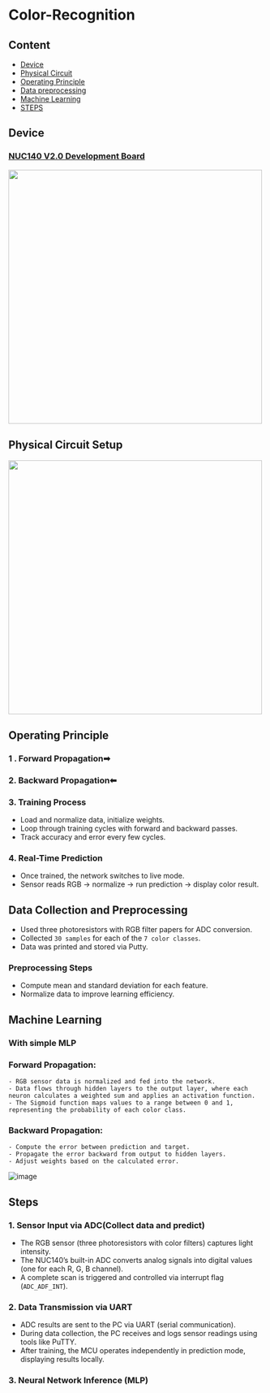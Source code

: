 # Color-Recognition

## Content
* [Device](#device)
* [Physical Circuit](#physical-circuit-setup)
* [Operating Principle](#operating-principle)
* [Data preprocessing](#data-collection-and-preprocessing)
* [Machine Learning](#machine-learning)
* [STEPS](#steps)

## Device

### [NUC140 V2.0 Development Board](https://www.nuvoton.com/products/microcontrollers/arm-cortex-m0-mcus/nuc140-240-connectivity-series/?__locale=zh_TW)
<img src="https://github.com/user-attachments/assets/f774884e-337a-4af0-b76f-806cf17f2b3a" width="500"/>

## Physical Circuit Setup
<img src="https://github.com/user-attachments/assets/ab2914f6-f724-44c2-b110-3a1aacdc9ba8" width="500"/>

## Operating Principle

### 1 . Forward Propagation➡

### 2. Backward Propagation⬅

### 3. Training Process

- Load and normalize data, initialize weights.
- Loop through training cycles with forward and backward passes.
- Track accuracy and error every few cycles.

### 4. Real-Time Prediction

- Once trained, the network switches to live mode.
- Sensor reads RGB → normalize → run prediction → display color result.

## Data Collection and Preprocessing

- Used three photoresistors with RGB filter papers for ADC conversion.
- Collected `30 samples` for each of the `7 color classes`.
- Data was printed and stored via Putty.

### Preprocessing Steps

- Compute mean and standard deviation for each feature.
- Normalize data to improve learning efficiency.

## Machine Learning
### With simple MLP

### **Forward Propagation**:
    - RGB sensor data is normalized and fed into the network.
    - Data flows through hidden layers to the output layer, where each neuron calculates a weighted sum and applies an activation function.
    - The Sigmoid function maps values to a range between 0 and 1, representing the probability of each color class.

### **Backward Propagation**:
    - Compute the error between prediction and target.
    - Propagate the error backward from output to hidden layers.
    - Adjust weights based on the calculated error.
![image](https://github.com/user-attachments/assets/cafc43ed-7527-4d56-b658-cb099d3997fb)


## Steps

### 1. Sensor Input via ADC(Collect data and predict)

- The RGB sensor (three photoresistors with color filters) captures light intensity.
- The NUC140’s built-in ADC converts analog signals into digital values (one for each R, G, B channel).
- A complete scan is triggered and controlled via interrupt flag (`ADC_ADF_INT`).

### 2. Data Transmission via UART

- ADC results are sent to the PC via UART (serial communication).
- During data collection, the PC receives and logs sensor readings using tools like PuTTY.
- After training, the MCU operates independently in prediction mode, displaying results locally.

### 3. Neural Network Inference (MLP)





